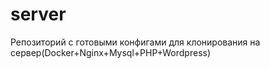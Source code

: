 # server
Репозиторий с готовыми конфигами для клонирования на сервер(Docker+Nginx+Mysql+PHP+Wordpress)
